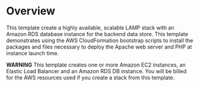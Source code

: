 # Overview

This template create a highly available, scalable LAMP stack with an Amazon RDS database instance for the backend data store. 
This template demonstrates using the AWS CloudFormation bootstrap scripts to install the packages and files necessary to deploy the Apache web server and PHP at instance launch time. 

**WARNING** This template creates one or more Amazon EC2 instances, an Elastic Load Balancer and an Amazon RDS DB instance. You will be billed for the AWS resources used if you create a stack from this template.
